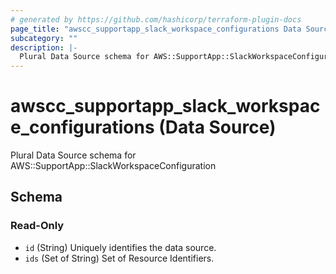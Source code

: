 ```yaml
---
# generated by https://github.com/hashicorp/terraform-plugin-docs
page_title: "awscc_supportapp_slack_workspace_configurations Data Source - terraform-provider-awscc"
subcategory: ""
description: |-
  Plural Data Source schema for AWS::SupportApp::SlackWorkspaceConfiguration
---
```


# awscc_supportapp_slack_workspace_configurations (Data Source)

Plural Data Source schema for AWS::SupportApp::SlackWorkspaceConfiguration



<!-- schema generated by tfplugindocs -->
## Schema

### Read-Only

- `id` (String) Uniquely identifies the data source.
- `ids` (Set of String) Set of Resource Identifiers.


